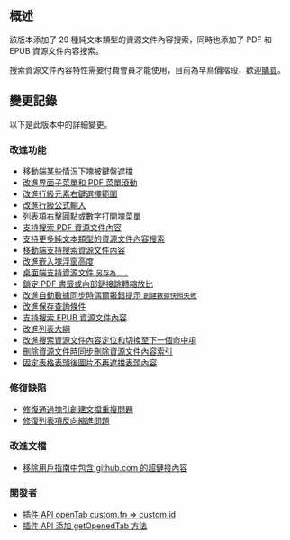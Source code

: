 ## 概述

該版本添加了 29 種純文本類型的資源文件內容搜索，同時也添加了 PDF 和 EPUB 資源文件內容搜索。

搜索資源文件內容特性需要付費會員才能使用，目前為早鳥價階段，歡迎[購買](https://b3log.org/siyuan/pricing.html)。

## 變更記錄

以下是此版本中的詳細變更。

### 改進功能

* [移動端某些情況下塊被鍵盤遮擋](https://github.com/siyuan-note/siyuan/issues/8950)
* [改進界面子菜單和 PDF 菜單滾動](https://github.com/siyuan-note/siyuan/issues/8958)
* [改進行級元素右鍵選擇範圍](https://github.com/siyuan-note/siyuan/issues/8960)
* [改進行級公式輸入](https://github.com/siyuan-note/siyuan/issues/8972)
* [列表項右擊圓點或數字打開塊菜單](https://github.com/siyuan-note/siyuan/issues/8983)
* [支持搜索 PDF 資源文件內容](https://github.com/siyuan-note/siyuan/pull/8985)
* [支持更多純文本類型的資源文件內容搜索](https://github.com/siyuan-note/siyuan/issues/8987)
* [移動端支持搜索資源文件內容](https://github.com/siyuan-note/siyuan/issues/8991)
* [改進嵌入塊浮窗高度](https://github.com/siyuan-note/siyuan/issues/8992)
* [桌面端支持資源文件 `另存為...`](https://github.com/siyuan-note/siyuan/issues/8993)
* [鎖定 PDF 書籤或內部鏈接跳轉縮放比](https://github.com/siyuan-note/siyuan/issues/8997)
* [改進自動數據同步時偶爾報錯提示 `創建數據快照失敗`](https://github.com/siyuan-note/siyuan/issues/8998)
* [改進保存查詢條件](https://github.com/siyuan-note/siyuan/issues/8999)
* [支持搜索 EPUB 資源文件內容](https://github.com/siyuan-note/siyuan/issues/9000)
* [改進列表大綱](https://github.com/siyuan-note/siyuan/issues/9004)
* [改進搜索資源文件內容定位和切換至下一個命中項](https://github.com/siyuan-note/siyuan/issues/9009)
* [刪除資源文件時同步刪除資源文件內容索引](https://github.com/siyuan-note/siyuan/issues/9010)
* [固定表格表頭後圖片不再遮擋表頭內容](https://github.com/siyuan-note/siyuan/issues/9016)

### 修復缺陷

* [修復通過塊引創建文檔重複問題](https://github.com/siyuan-note/siyuan/issues/8981)
* [修復列表項反向縮進問題](https://github.com/siyuan-note/siyuan/issues/8994)

### 改進文檔

* [移除用戶指南中包含 github.com 的超鏈接內容](https://github.com/siyuan-note/siyuan/issues/9011)

### 開發者

* [插件 API openTab custom.fn => custom.id](https://github.com/siyuan-note/siyuan/issues/8944)
* [插件 API 添加 getOpenedTab 方法](https://github.com/siyuan-note/siyuan/issues/9002)
